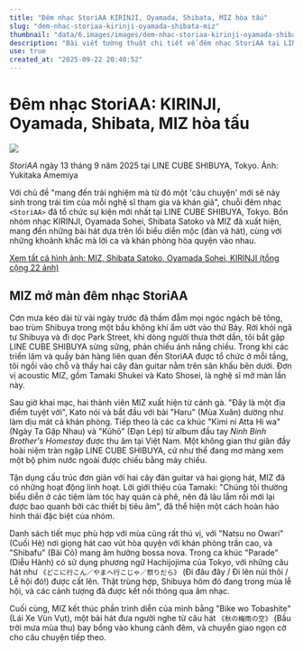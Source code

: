 ```yaml
---
title: "Đêm nhạc StoriAA KIRINJI, Oyamada, Shibata, MIZ hòa tấu"
slug: "dem-nhac-storiaa-kirinji-oyamada-shibata-miz"
thumbnail: "data/6.images/images/dem-nhac-storiaa-kirinji-oyamada-shibata-miz.webp"
description: "Bài viết tường thuật chi tiết về đêm nhạc StoriAA tại LINE CUBE SHIBUYA, nơi KIRINJI, Oyamada Sohei, Shibata Satoko và MIZ đã cùng biểu diễn."
use: true
created_at: "2025-09-22 20:40:52"
---
```


# Đêm nhạc StoriAA: KIRINJI, Oyamada, Shibata, MIZ hòa tấu

![](/images/20250922-00010009-piaeigat-000-1-view.webp)

_StoriAA_ ngày 13 tháng 9 năm 2025 tại LINE CUBE SHIBUYA, Tokyo. Ảnh: Yukitaka Amemiya

Với chủ đề "mang đến trải nghiệm mà từ đó một 'câu chuyện' mới sẽ nảy sinh trong trái tim của mỗi nghệ sĩ tham gia và khán giả", chuỗi đêm nhạc `<StoriAA>` đã tổ chức sự kiện mới nhất tại LINE CUBE SHIBUYA, Tokyo. Bốn nhóm nhạc KIRINJI, Oyamada Sohei, Shibata Satoko và MIZ đã xuất hiện, mang đến những bài hát dựa trên lối biểu diễn mộc (đàn và hát), cùng với những khoảnh khắc mà lời ca và khán phòng hòa quyện vào nhau.

[Xem tất cả hình ảnh: MIZ, Shibata Satoko, Oyamada Sohei, KIRINJI (tổng cộng 22 ảnh)](https://lp.p.pia.jp/article/news/438064/photo-gallery/index.html?id=2)

## MIZ mở màn đêm nhạc StoriAA

Cơn mưa kéo dài từ vài ngày trước đã thấm đẫm mọi ngóc ngách bê tông, bao trùm Shibuya trong một bầu không khí ẩm ướt vào thứ Bảy. Rời khỏi ngã tư Shibuya và đi dọc Park Street, khi dòng người thưa thớt dần, tôi bắt gặp LINE CUBE SHIBUYA sừng sững, phản chiếu ánh nắng chiều. Trong khi các triển lãm và quầy bán hàng liên quan đến StoriAA được tổ chức ở mỗi tầng, tôi ngồi vào chỗ và thấy hai cây đàn guitar nằm trên sân khấu bên dưới. Đơn vị acoustic MIZ, gồm Tamaki Shukei và Kato Shosei, là nghệ sĩ mở màn lần này.

Sau giờ khai mạc, hai thành viên MIZ xuất hiện từ cánh gà. "Đây là một địa điểm tuyệt vời", Kato nói và bắt đầu với bài "Haru" (Mùa Xuân) dường như làm dịu mát cả khán phòng. Tiếp theo là các ca khúc "Kimi ni Atta Hi wa" (Ngày Ta Gặp Nhau) và "Kūhō" (Đạn Lép) từ album đầu tay _Ninh Binh Brother's Homestay_ được thu âm tại Việt Nam. Một không gian thư giãn đầy hoài niệm tràn ngập LINE CUBE SHIBUYA, cứ như thể đang mơ màng xem một bộ phim nước ngoài được chiếu bằng máy chiếu.

Tận dụng cấu trúc đơn giản với hai cây đàn guitar và hai giọng hát, MIZ đã có những hoạt động linh hoạt. Lời giới thiệu của Tamaki: "Chúng tôi thường biểu diễn ở các tiệm làm tóc hay quán cà phê, nên đã lâu lắm rồi mới lại được bao quanh bởi các thiết bị tiêu âm", đã thể hiện một cách hoàn hảo hình thái đặc biệt của nhóm.

Danh sách tiết mục phù hợp với mùa cũng rất thú vị, với "Natsu no Owari" (Cuối Hè) nơi giọng hát cao vút hòa quyện với khán phòng trần cao, và "Shibafu" (Bãi Cỏ) mang âm hưởng bossa nova. Trong ca khúc "Parade" (Diễu Hành) có sử dụng phương ngữ Hachijojima của Tokyo, với những câu hát như `《どこに行こん／やまへ行こじゃ／祭りだら》` (Đi đâu đây / Đi lên núi thôi / Lễ hội đó!) được cất lên. Thật trùng hợp, Shibuya hôm đó đang trong mùa lễ hội, và các cảnh tượng đã được kết nối thông qua âm nhạc.

Cuối cùng, MIZ kết thúc phần trình diễn của mình bằng "Bike wo Tobashite" (Lái Xe Vùn Vụt), một bài hát đưa người nghe từ câu hát `《秋の梅雨の空》` (Bầu trời mưa mùa thu) bay bổng vào khung cảnh đêm, và chuyển giao ngọn cờ cho câu chuyện tiếp theo.